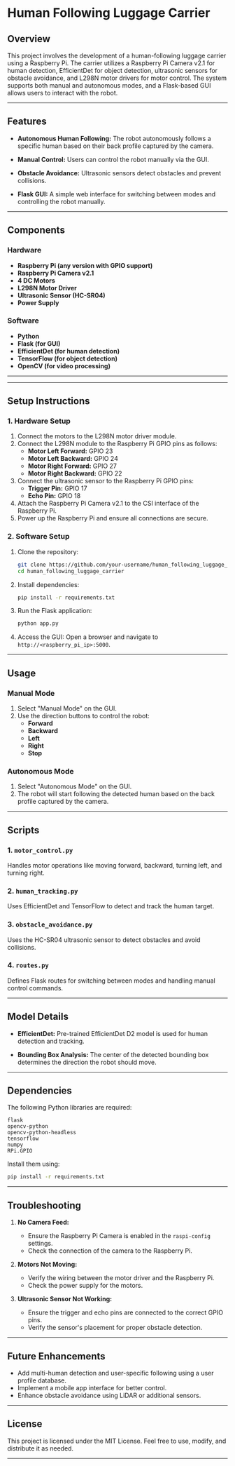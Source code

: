 # Human Following Luggage Carrier

## Overview
This project involves the development of a human-following luggage carrier using a Raspberry Pi. The carrier utilizes a Raspberry Pi Camera v2.1 for human detection, EfficientDet for object detection, ultrasonic sensors for obstacle avoidance, and L298N motor drivers for motor control. The system supports both manual and autonomous modes, and a Flask-based GUI allows users to interact with the robot.

---

## Features
- **Autonomous Human Following:**
  The robot autonomously follows a specific human based on their back profile captured by the camera.

- **Manual Control:**
  Users can control the robot manually via the GUI.

- **Obstacle Avoidance:**
  Ultrasonic sensors detect obstacles and prevent collisions.

- **Flask GUI:**
  A simple web interface for switching between modes and controlling the robot manually.

---

## Components
### Hardware
- **Raspberry Pi (any version with GPIO support)**
- **Raspberry Pi Camera v2.1**
- **4 DC Motors**
- **L298N Motor Driver**
- **Ultrasonic Sensor (HC-SR04)**
- **Power Supply**

### Software
- **Python**
- **Flask (for GUI)**
- **EfficientDet (for human detection)**
- **TensorFlow (for object detection)**
- **OpenCV (for video processing)**

---

---

## Setup Instructions

### 1. Hardware Setup
1. Connect the motors to the L298N motor driver module.
2. Connect the L298N module to the Raspberry Pi GPIO pins as follows:
   - **Motor Left Forward:** GPIO 23
   - **Motor Left Backward:** GPIO 24
   - **Motor Right Forward:** GPIO 27
   - **Motor Right Backward:** GPIO 22
3. Connect the ultrasonic sensor to the Raspberry Pi GPIO pins:
   - **Trigger Pin:** GPIO 17
   - **Echo Pin:** GPIO 18
4. Attach the Raspberry Pi Camera v2.1 to the CSI interface of the Raspberry Pi.
5. Power up the Raspberry Pi and ensure all connections are secure.

### 2. Software Setup
1. Clone the repository:
   ```bash
   git clone https://github.com/your-username/human_following_luggage_carrier.git
   cd human_following_luggage_carrier
   ```

2. Install dependencies:
   ```bash
   pip install -r requirements.txt
   ```

3. Run the Flask application:
   ```bash
   python app.py
   ```

4. Access the GUI:
   Open a browser and navigate to `http://<raspberry_pi_ip>:5000`.

---

## Usage

### Manual Mode
1. Select "Manual Mode" on the GUI.
2. Use the direction buttons to control the robot:
   - **Forward**
   - **Backward**
   - **Left**
   - **Right**
   - **Stop**

### Autonomous Mode
1. Select "Autonomous Mode" on the GUI.
2. The robot will start following the detected human based on the back profile captured by the camera.

---

## Scripts

### 1. `motor_control.py`
Handles motor operations like moving forward, backward, turning left, and turning right.

### 2. `human_tracking.py`
Uses EfficientDet and TensorFlow to detect and track the human target.

### 3. `obstacle_avoidance.py`
Uses the HC-SR04 ultrasonic sensor to detect obstacles and avoid collisions.

### 4. `routes.py`
Defines Flask routes for switching between modes and handling manual control commands.

---

## Model Details
- **EfficientDet:** Pre-trained EfficientDet D2 model is used for human detection and tracking.

- **Bounding Box Analysis:** The center of the detected bounding box determines the direction the robot should move.

---

## Dependencies

The following Python libraries are required:
```plaintext
flask
opencv-python
opencv-python-headless
tensorflow
numpy
RPi.GPIO
```
Install them using:
```bash
pip install -r requirements.txt
```

---

## Troubleshooting

1. **No Camera Feed:**
   - Ensure the Raspberry Pi Camera is enabled in the `raspi-config` settings.
   - Check the connection of the camera to the Raspberry Pi.

2. **Motors Not Moving:**
   - Verify the wiring between the motor driver and the Raspberry Pi.
   - Check the power supply for the motors.

3. **Ultrasonic Sensor Not Working:**
   - Ensure the trigger and echo pins are connected to the correct GPIO pins.
   - Verify the sensor's placement for proper obstacle detection.

---

## Future Enhancements
- Add multi-human detection and user-specific following using a user profile database.
- Implement a mobile app interface for better control.
- Enhance obstacle avoidance using LiDAR or additional sensors.

---

## License
This project is licensed under the MIT License. Feel free to use, modify, and distribute it as needed.

---

